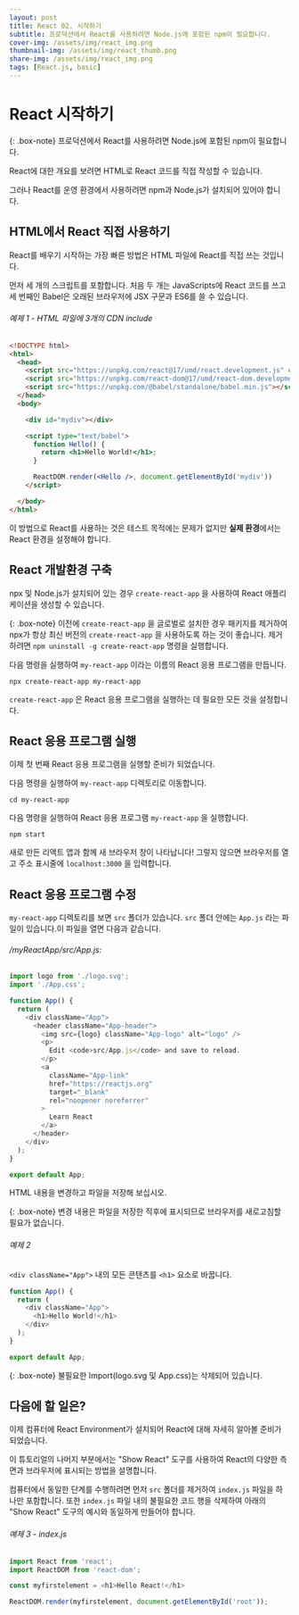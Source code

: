```yaml
---
layout: post
title: React 02. 시작하기
subtitle: 프로덕션에서 React를 사용하려면 Node.js에 포함된 npm이 필요합니다.
cover-img: /assets/img/react_img.png
thumbnail-img: /assets/img/react_thumb.png
share-img: /assets/img/react_img.png
tags: [React.js, basic]
---
```


# React 시작하기

{: .box-note}
프로덕션에서 React를 사용하려면 Node.js에 포함된 npm이 필요합니다.

React에 대한 개요를 보려면 HTML로 React 코드를 직접 작성할 수 있습니다.

그러나 React를 운영 환경에서 사용하려면 npm과 Node.js가 설치되어 있어야 합니다.

## HTML에서 React 직접 사용하기

React를 배우기 시작하는 가장 빠른 방법은 HTML 파일에 React를 직접 쓰는 것입니다.

먼저 세 개의 스크립트를 포함합니다. 처음 두 개는 JavaScripts에 React 코드를 쓰고 세 번째인 Babel은 오래된 브라우저에 JSX 구문과 ES6를 쓸 수 있습니다.

###### 예제 1 - HTML 파일에 3개의 CDN include

```html
<!DOCTYPE html>
<html>
  <head>
    <script src="https://unpkg.com/react@17/umd/react.development.js" crossorigin></script>
    <script src="https://unpkg.com/react-dom@17/umd/react-dom.development.js" crossorigin></script>
    <script src="https://unpkg.com/@babel/standalone/babel.min.js"></script>
  </head>
  <body>

    <div id="mydiv"></div>

    <script type="text/babel">
      function Hello() {
        return <h1>Hello World!</h1>;
      }

      ReactDOM.render(<Hello />, document.getElementById('mydiv'))
    </script>

  </body>
</html>
```

이 방법으로 React를 사용하는 것은 테스트 목적에는 문제가 없지만 **실제 환경**에서는 React 환경을 설정해야 합니다.

## React 개발환경 구축

npx 및 Node.js가 설치되어 있는 경우 ```create-react-app``` 을 사용하여 React 애플리케이션을 생성할 수 있습니다.

{: .box-note}
이전에 ```create-react-app``` 을 글로벌로 설치한 경우 패키지를 제거하여 npx가 항상 최신 버전의 ```create-react-app``` 을 사용하도록 하는 것이 좋습니다. 제거하려면 ```npm uninstall -g create-react-app``` 명령을 실행합니다.

다음 명령을 실행하여 ```my-react-app``` 이라는 이름의 React 응용 프로그램을 만듭니다.

```
npx create-react-app my-react-app
```

```create-react-app``` 은 React 응용 프로그램을 실행하는 데 필요한 모든 것을 설정합니다.

## React 응용 프로그램 실행

이제 첫 번째 React 응용 프로그램을 실행할 준비가 되었습니다.

다음 명령을 실행하여 ```my-react-app``` 디렉토리로 이동합니다.

```
cd my-react-app
```

다음 명령을 실행하여 React 응용 프로그램 ```my-react-app``` 을 실행합니다.

```
npm start
```

새로 만든 리액트 앱과 함께 새 브라우저 창이 나타납니다! 그렇지 않으면 브라우저를 열고 주소 표시줄에 ```localhost:3000``` 을 입력합니다.

## React 응용 프로그램 수정

```my-react-app``` 디렉토리를 보면 ```src``` 폴더가 있습니다. ```src``` 폴더 안에는 ```App.js``` 라는 파일이 있습니다.이 파일을 열면 다음과 같습니다.

###### /myReactApp/src/App.js:

```javascript
import logo from './logo.svg';
import './App.css';

function App() {
  return (
    <div className="App">
      <header className="App-header">
        <img src={logo} className="App-logo" alt="logo" />
        <p>
          Edit <code>src/App.js</code> and save to reload.
        </p>
        <a
          className="App-link"
          href="https://reactjs.org"
          target="_blank"
          rel="noopener noreferrer"
        >
          Learn React
        </a>
      </header>
    </div>
  );
}

export default App;
```

HTML 내용을 변경하고 파일을 저장해 보십시오.

{: .box-note}
변경 내용은 파일을 저장한 직후에 표시되므로 브라우저를 새로고침할 필요가 없습니다.

###### 예제 2

```<div className="App">``` 내의 모든 콘텐츠를 ```<h1>``` 요소로 바꿉니다.

```javascript
function App() {
  return (
    <div className="App">
      <h1>Hello World!</h1>
    </div>
  );
}

export default App;
```

{: .box-note}
불필요한 Import(logo.svg 및 App.css)는 삭제되어 있습니다.

## 다음에 할 일은?

이제 컴퓨터에 React Environment가 설치되어 React에 대해 자세히 알아볼 준비가 되었습니다.

이 튜토리얼의 나머지 부분에서는 "Show React" 도구를 사용하여 React의 다양한 측면과 브라우저에 표시되는 방법을 설명합니다.

컴퓨터에서 동일한 단계를 수행하려면 먼저 ```src``` 폴더를 제거하여 ```index.js``` 파일을 하나만 포함합니다. 또한 ```index.js``` 파일 내의 불필요한 코드 행을 삭제하여 아래의 "Show React" 도구의 예시와 동일하게 만들어야 합니다.

###### 예제 3 - index.js

```javascript
import React from 'react';
import ReactDOM from 'react-dom';

const myfirstelement = <h1>Hello React!</h1>

ReactDOM.render(myfirstelement, document.getElementById('root'));
```

